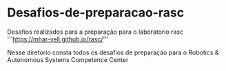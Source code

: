 # Desafios-de-preparacao-rasc

Desafios realizados para a preparação para o laboratorio rasc
 '''https://mhar-vell.github.io/rasc/'''

Nesse diretorio consta todos os desafios de preparação para o Robotics & Autonomous Systems Competence Center
